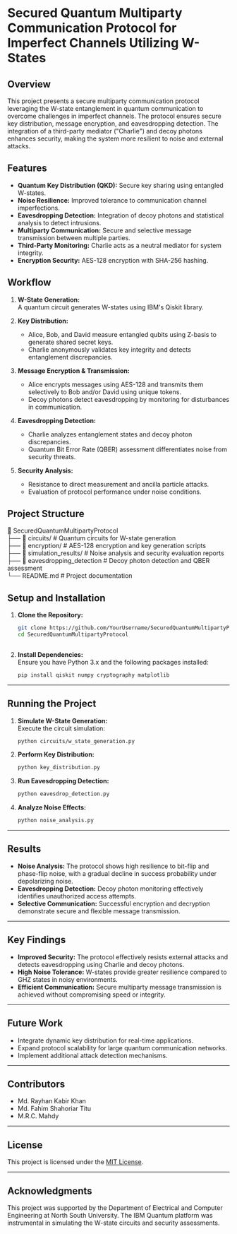 
# **Secured Quantum Multiparty Communication Protocol for Imperfect Channels Utilizing W-States**

## **Overview**
This project presents a secure multiparty communication protocol leveraging the W-state entanglement in quantum communication to overcome challenges in imperfect channels. The protocol ensures secure key distribution, message encryption, and eavesdropping detection. The integration of a third-party mediator ("Charlie") and decoy photons enhances security, making the system more resilient to noise and external attacks.

## **Features**
- **Quantum Key Distribution (QKD):** Secure key sharing using entangled W-states.
- **Noise Resilience:** Improved tolerance to communication channel imperfections.
- **Eavesdropping Detection:** Integration of decoy photons and statistical analysis to detect intrusions.
- **Multiparty Communication:** Secure and selective message transmission between multiple parties.
- **Third-Party Monitoring:** Charlie acts as a neutral mediator for system integrity.
- **Encryption Security:** AES-128 encryption with SHA-256 hashing.


## **Workflow**

1. **W-State Generation:**  
   A quantum circuit generates W-states using IBM's Qiskit library.  
   
2. **Key Distribution:**  
   - Alice, Bob, and David measure entangled qubits using Z-basis to generate shared secret keys.
   - Charlie anonymously validates key integrity and detects entanglement discrepancies.

3. **Message Encryption & Transmission:**  
   - Alice encrypts messages using AES-128 and transmits them selectively to Bob and/or David using unique tokens.
   - Decoy photons detect eavesdropping by monitoring for disturbances in communication.

4. **Eavesdropping Detection:**  
   - Charlie analyzes entanglement states and decoy photon discrepancies.
   - Quantum Bit Error Rate (QBER) assessment differentiates noise from security threats.

5. **Security Analysis:**  
   - Resistance to direct measurement and ancilla particle attacks.
   - Evaluation of protocol performance under noise conditions.


## **Project Structure**


📂 SecuredQuantumMultipartyProtocol  
├── 📁 circuits/               # Quantum circuits for W-state generation  
├── 📁 encryption/             # AES-128 encryption and key generation scripts  
├── 📁 simulation_results/     # Noise analysis and security evaluation reports  
├── 📁 eavesdropping_detection # Decoy photon detection and QBER assessment  
└── README.md                  # Project documentation  



## **Setup and Installation**

1. **Clone the Repository:**  
   ```bash
   git clone https://github.com/YourUsername/SecuredQuantumMultipartyProtocol.git
   cd SecuredQuantumMultipartyProtocol
 
2. **Install Dependencies:**  
   Ensure you have Python 3.x and the following packages installed:  
   ```bash
   pip install qiskit numpy cryptography matplotlib
   ```

---

## **Running the Project**

1. **Simulate W-State Generation:**  
   Execute the circuit simulation:
   ```bash
   python circuits/w_state_generation.py
   ```

2. **Perform Key Distribution:**  
   ```bash
   python key_distribution.py
   ```

3. **Run Eavesdropping Detection:**  
   ```bash
   python eavesdrop_detection.py
   ```

4. **Analyze Noise Effects:**  
   ```bash
   python noise_analysis.py
   ```

---

## **Results**
- **Noise Analysis:** The protocol shows high resilience to bit-flip and phase-flip noise, with a gradual decline in success probability under depolarizing noise.
- **Eavesdropping Detection:** Decoy photon monitoring effectively identifies unauthorized access attempts.
- **Selective Communication:** Successful encryption and decryption demonstrate secure and flexible message transmission.

---

## **Key Findings**
- **Improved Security:** The protocol effectively resists external attacks and detects eavesdropping using Charlie and decoy photons.
- **High Noise Tolerance:** W-states provide greater resilience compared to GHZ states in noisy environments.
- **Efficient Communication:** Secure multiparty message transmission is achieved without compromising speed or integrity.

---

## **Future Work**
- Integrate dynamic key distribution for real-time applications.
- Expand protocol scalability for large quantum communication networks.
- Implement additional attack detection mechanisms.

---

## **Contributors**
- Md. Rayhan Kabir Khan  
- Md. Fahim Shahoriar Titu  
- M.R.C. Mahdy  

---

## **License**
This project is licensed under the [MIT License](LICENSE).

---

## **Acknowledgments**
This project was supported by the Department of Electrical and Computer Engineering at North South University. The IBM Quantum platform was instrumental in simulating the W-state circuits and security assessments.
```  
